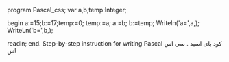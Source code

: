 program Pascal_css;
var
a,b,temp:Integer;

begin
a:=15;b:=17;temp:=0;
temp:=a;
a:=b;
b:=temp;
Writeln('a=',a,);
WriteLn('b=',b,);

readln;
end.
Step-by-step instruction for writing Pascal   کود بای اسید . سی اس اس
